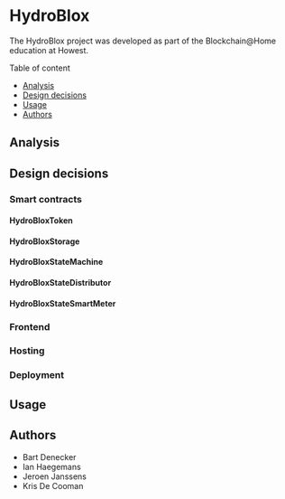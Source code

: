 # HydroBlox

The HydroBlox project was developed as part of the Blockchain@Home education at Howest.

Table of content
- [Analysis](?anchor=analysis)
- [Design decisions](?anchor=design-decisions)
- [Usage](?anchor=usage)
- [Authors](?anchor=authors)

## Analysis

## Design decisions

### Smart contracts

#### HydroBloxToken
#### HydroBloxStorage
#### HydroBloxStateMachine
#### HydroBloxStateDistributor
#### HydroBloxStateSmartMeter

### Frontend

### Hosting

### Deployment

## Usage

## Authors

- Bart Denecker
- Ian Haegemans
- Jeroen Janssens
- Kris De Cooman
